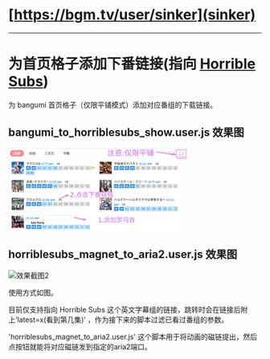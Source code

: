 # [https://bgm.tv/user/sinker](sinker)
---

# 为首页格子添加下番链接(指向 [Horrible Subs](http://horriblesubs.info/))
为 bangumi 首页格子（仅限平铺模式）添加对应番组的下载链接。

## bangumi_to_horriblesubs_show.user.js 效果图
![效果截图1](images/screenshot_bgm_to_horriblesubs.png)

## horriblesubs_magnet_to_aria2.user.js 效果图
![效果截图2](/images/screenshot_horriblesubs_magnet_to_aria2.png)

使用方式如图。

目前仅支持指向 Horrible Subs 这个英文字幕组的链接，跳转时会在链接后附上‘latest=x(看到第几集)’
，作为接下来的脚本过滤已看过番组的参数。

'horriblesubs_magnet_to_aria2.user.js'
这个脚本用于将动画的磁链提出，然后点按钮就能将对应磁链发到指定的aria2端口。



